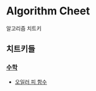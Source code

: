 # Algorithm Cheet

알고리즘 치트키


## 치트키들
### [수학](./math/)
* [오일러 피 함수](./math/euler_phi_function.cpp) 